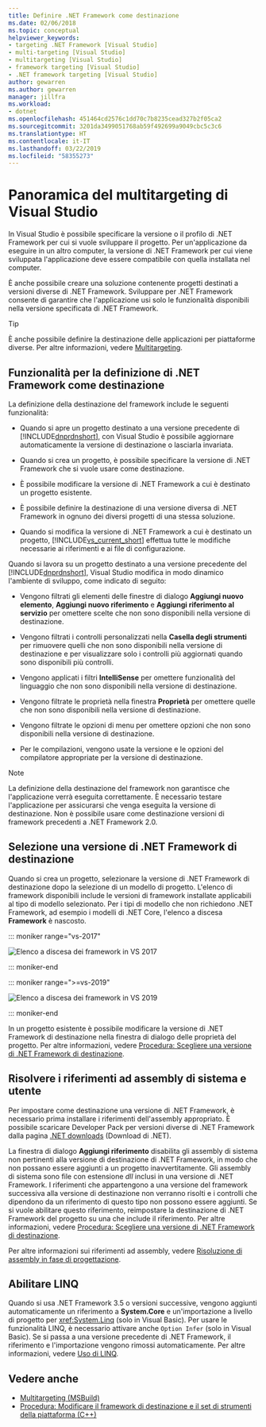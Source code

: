 ```yaml
---
title: Definire .NET Framework come destinazione
ms.date: 02/06/2018
ms.topic: conceptual
helpviewer_keywords:
- targeting .NET Framework [Visual Studio]
- multi-targeting [Visual Studio]
- multitargeting [Visual Studio]
- framework targeting [Visual Studio]
- .NET framework targeting [Visual Studio]
author: gewarren
ms.author: gewarren
manager: jillfra
ms.workload:
- dotnet
ms.openlocfilehash: 451464cd2576c1dd70c7b8235cead327b2f05ca2
ms.sourcegitcommit: 3201da3499051768ab59f492699a9049cbc5c3c6
ms.translationtype: HT
ms.contentlocale: it-IT
ms.lasthandoff: 03/22/2019
ms.locfileid: "58355273"
---
```

# <a name="visual-studio-multi-targeting-overview"></a>Panoramica del multitargeting di Visual Studio

In Visual Studio è possibile specificare la versione o il profilo di .NET Framework per cui si vuole sviluppare il progetto. Per un'applicazione da eseguire in un altro computer, la versione di .NET Framework per cui viene sviluppata l'applicazione deve essere compatibile con quella installata nel computer.

È anche possibile creare una soluzione contenente progetti destinati a versioni diverse di .NET Framework. Sviluppare per .NET Framework consente di garantire che l'applicazione usi solo le funzionalità disponibili nella versione specificata di .NET Framework.

> [!TIP]
> È anche possibile definire la destinazione delle applicazioni per piattaforme diverse. Per altre informazioni, vedere [Multitargeting](../msbuild/msbuild-multitargeting-overview.md).

## <a name="framework-targeting-features"></a>Funzionalità per la definizione di .NET Framework come destinazione

La definizione della destinazione del framework include le seguenti funzionalità:

- Quando si apre un progetto destinato a una versione precedente di [!INCLUDE[dnprdnshort](../code-quality/includes/dnprdnshort_md.md)], con Visual Studio è possibile aggiornare automaticamente la versione di destinazione o lasciarla invariata.

- Quando si crea un progetto, è possibile specificare la versione di .NET Framework che si vuole usare come destinazione.

- È possibile modificare la versione di .NET Framework a cui è destinato un progetto esistente.

- È possibile definire la destinazione di una versione diversa di .NET Framework in ognuno dei diversi progetti di una stessa soluzione.

- Quando si modifica la versione di .NET Framework a cui è destinato un progetto, [!INCLUDE[vs_current_short](../code-quality/includes/vs_current_short_md.md)] effettua tutte le modifiche necessarie ai riferimenti e ai file di configurazione.

Quando si lavora su un progetto destinato a una versione precedente del [!INCLUDE[dnprdnshort](../code-quality/includes/dnprdnshort_md.md)], Visual Studio modifica in modo dinamico l'ambiente di sviluppo, come indicato di seguito:

- Vengono filtrati gli elementi delle finestre di dialogo **Aggiungi nuovo elemento**, **Aggiungi nuovo riferimento** e **Aggiungi riferimento al servizio** per omettere scelte che non sono disponibili nella versione di destinazione.

- Vengono filtrati i controlli personalizzati nella **Casella degli strumenti** per rimuovere quelli che non sono disponibili nella versione di destinazione e per visualizzare solo i controlli più aggiornati quando sono disponibili più controlli.

- Vengono applicati i filtri **IntelliSense** per omettere funzionalità del linguaggio che non sono disponibili nella versione di destinazione.

- Vengono filtrate le proprietà nella finestra **Proprietà** per omettere quelle che non sono disponibili nella versione di destinazione.

- Vengono filtrate le opzioni di menu per omettere opzioni che non sono disponibili nella versione di destinazione.

- Per le compilazioni, vengono usate la versione e le opzioni del compilatore appropriate per la versione di destinazione.

> [!NOTE]
> La definizione della destinazione del framework non garantisce che l'applicazione verrà eseguita correttamente. È necessario testare l'applicazione per assicurarsi che venga eseguita la versione di destinazione. Non è possibile usare come destinazione versioni di framework precedenti a .NET Framework 2.0.

## <a name="select-a-target-framework-version"></a>Selezione una versione di .NET Framework di destinazione

Quando si crea un progetto, selezionare la versione di .NET Framework di destinazione dopo la selezione di un modello di progetto. L'elenco di framework disponibili include le versioni di framework installate applicabili al tipo di modello selezionato. Per i tipi di modello che non richiedono .NET Framework, ad esempio i modelli di .NET Core, l'elenco a discesa **Framework** è nascosto.

::: moniker range="vs-2017"

![Elenco a discesa dei framework in VS 2017](media/vside-newproject-framework.png)

::: moniker-end

::: moniker range=">=vs-2019"

![Elenco a discesa dei framework in VS 2019](media/vs-2019/configure-new-project-framework.png)

::: moniker-end

In un progetto esistente è possibile modificare la versione di .NET Framework di destinazione nella finestra di dialogo delle proprietà del progetto. Per altre informazioni, vedere [Procedura: Scegliere una versione di .NET Framework di destinazione](../ide/how-to-target-a-version-of-the-dotnet-framework.md).

## <a name="resolve-system-and-user-assembly-references"></a>Risolvere i riferimenti ad assembly di sistema e utente

Per impostare come destinazione una versione di .NET Framework, è necessario prima installare i riferimenti dell'assembly appropriato. È possibile scaricare Developer Pack per versioni diverse di .NET Framework dalla pagina [.NET downloads](https://www.microsoft.com/net/download/windows) (Download di .NET).

La finestra di dialogo **Aggiungi riferimento** disabilita gli assembly di sistema non pertinenti alla versione di destinazione di .NET Framework, in modo che non possano essere aggiunti a un progetto inavvertitamente. Gli assembly di sistema sono file con estensione *dll* inclusi in una versione di .NET Framework. I riferimenti che appartengono a una versione del framework successiva alla versione di destinazione non verranno risolti e i controlli che dipendono da un riferimento di questo tipo non possono essere aggiunti. Se si vuole abilitare questo riferimento, reimpostare la destinazione di .NET Framework del progetto su una che include il riferimento.  Per altre informazioni, vedere [Procedura: Scegliere una versione di .NET Framework di destinazione](../ide/how-to-target-a-version-of-the-dotnet-framework.md).

Per altre informazioni sui riferimenti ad assembly, vedere [Risoluzione di assembly in fase di progettazione](../msbuild/resolving-assemblies-at-design-time.md).

## <a name="enable-linq"></a>Abilitare LINQ

Quando si usa .NET Framework 3.5 o versioni successive, vengono aggiunti automaticamente un riferimento a **System.Core** e un'importazione a livello di progetto per <xref:System.Linq> (solo in Visual Basic). Per usare le funzionalità LINQ, è necessario attivare anche `Option Infer` (solo in Visual Basic). Se si passa a una versione precedente di .NET Framework, il riferimento e l'importazione vengono rimossi automaticamente. Per altre informazioni, vedere [Uso di LINQ](/dotnet/csharp/tutorials/working-with-linq).

## <a name="see-also"></a>Vedere anche

- [Multitargeting (MSBuild)](../msbuild/msbuild-multitargeting-overview.md)
- [Procedura: Modificare il framework di destinazione e il set di strumenti della piattaforma (C++)](/cpp/build/how-to-modify-the-target-framework-and-platform-toolset)